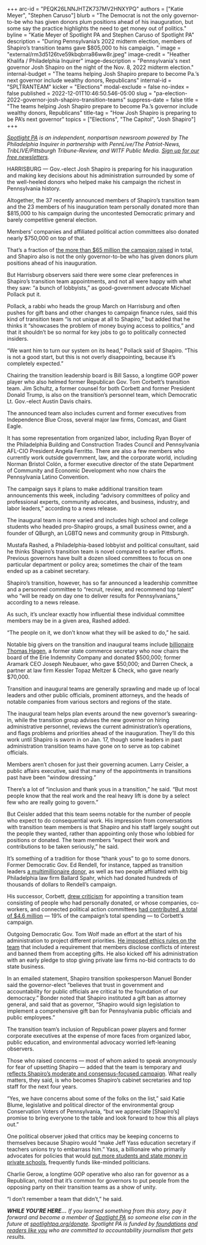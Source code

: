 +++
arc-id = "PEQK26LNNJHTZK737MV2HNXYPQ"
authors = ["Katie Meyer", "Stephen Caruso"]
blurb = "The Democrat is not the only governor-to-be who has given donors plum positions ahead of his inauguration, but some say the practice highlights the need to get money out of politics."
byline = "Katie Meyer of Spotlight PA and Stephen Caruso of Spotlight PA"
description = "During Pennsylvania’s 2022 midterm election, members of Shapiro’s transition teams gave $805,000 to his campaign. "
image = "external/rm3d5126tve59kbqbrra86ww8r.jpeg"
image-credit = "Heather Khalifa / Philadelphia Inquirer"
image-description = "Pennsylvania's next governor Josh Shapiro on the night of the Nov. 8, 2022 midterm election."
internal-budget = "The teams helping Josh Shapiro prepare to become Pa.’s next governor include wealthy donors, Republicans"
internal-id = "SPLTRANTEAM"
kicker = "Elections"
modal-exclude = false
no-index = false
published = 2022-12-01T10:46:50.546-05:00
slug = "pa-election-2022-governor-josh-shapiro-transition-teams"
suppress-date = false
title = "The teams helping Josh Shapiro prepare to become Pa.’s governor include wealthy donors, Republicans"
title-tag = "How Josh Shapiro is preparing to be PA’s next governor"
topics = ["Elections", "The Capitol", "Josh Shapiro"]
+++

<a href="https://www.spotlightpa.org/"><i>Spotlight PA</i></a><i> is an independent, nonpartisan newsroom powered by The Philadelphia Inquirer in partnership with PennLive/The Patriot-News, TribLIVE/Pittsburgh Tribune-Review, and WITF Public Media. </i><a href="https://www.spotlightpa.org/newsletters"><i>Sign up for our free newsletters</i></a><i>.</i>

HARRISBURG — Gov.-elect Josh Shapiro is preparing for his inauguration and making key decisions about his administration surrounded by some of the well-heeled donors who helped make his campaign the richest in Pennsylvania history.

Altogether, the 37 recently announced members of Shapiro’s transition team and the 23 members of his inauguration team personally donated more than $815,000 to his campaign during the uncontested Democratic primary and barely competitive general election.

Members’ companies and affiliated political action committees also donated nearly $750,000 on top of that.

<script src="https://www.spotlightpa.org/embed.js" async></script><div data-spl-embed-version="1" data-spl-src="https://www.spotlightpa.org/embeds/newsletter/"></div>


That’s a fraction of <a href="https://www.campaignfinanceonline.pa.gov/Pages/CFAnnualTotals.aspx?Filer=20160016">the more than $65 million the campaign raised</a> in total, and Shapiro also is not the only governor-to-be who has given donors plum positions ahead of his inauguration.

But Harrisburg observers said there were some clear preferences in Shapiro’s transition team appointments, and not all were happy with what they saw: “a bunch of lobbyists,” as good-government advocate Michael Pollack put it.

Pollack, a rabbi who heads the group March on Harrisburg and often pushes for gift bans and other changes to campaign finance rules, said this kind of transition team “is not unique at all to Shapiro,” but added that he thinks it “showcases the problem of money buying access to politics,” and that it shouldn’t be so normal for key jobs to go to politically connected insiders.

“We want him to turn our system on its head,” Pollack said of Shapiro. “This is not a good start, but this is not overly disappointing, because it’s completely expected.”

Chairing the transition leadership board is Bill Sasso, a longtime GOP power player who also helmed former Republican Gov. Tom Corbett’s transition team. Jim Schultz, a former counsel for both Corbett and former President Donald Trump, is also on the transition’s personnel team, which Democratic Lt. Gov.-elect Austin Davis chairs.

The announced team also includes current and former executives from Independence Blue Cross, several major law firms, Comcast, and Giant Eagle.

It has some representation from organized labor, including Ryan Boyer of the Philadelphia Building and Construction Trades Council and Pennsylvania AFL-CIO President Angela Ferritto. There are also a few members who currently work outside government, law, and the corporate world, including Norman Bristol Colón, a former executive director of the state Department of Community and Economic Development who now chairs the Pennsylvania Latino Convention.

The campaign says it plans to make additional transition team announcements this week, including “advisory committees of policy and professional experts, community advocates, and business, industry, and labor leaders,” according to a news release.

The inaugural team is more varied and includes high school and college students who headed pro-Shapiro groups, a small business owner, and a founder of QBurgh, an LGBTQ news and community group in Pittsburgh.

Mustafa Rashed, a Philadelphia-based lobbyist and political consultant, said he thinks Shapiro’s transition team is novel compared to earlier efforts. Previous governors have built a dozen siloed committees to focus on one particular department or policy area; sometimes the chair of the team ended up as a cabinet secretary.

Shapiro’s transition, however, has so far announced a leadership committee and a personnel committee to “recruit, review, and recommend top talent” who “will be ready on day one to deliver results for Pennsylvanians,” according to a news release.

As such, it’s unclear exactly how influential these individual committee members may be in a given area, Rashed added.

“The people on it, we don’t know what they will be asked to do,” he said.

Notable big givers on the transition and inaugural teams include <a href="https://www.forbes.com/profile/thomas-hagen/?sh=76a0433225ca">billionaire Thomas Hagen</a>, a former state commerce secretary who now chairs the board of the Erie Indemnity Company and donated $500,000; former Aramark CEO Joseph Neubauer, who gave $50,000; and Darren Check, a partner at law firm Kessler Topaz Meltzer &amp; Check, who gave nearly $70,000.

Transition and inaugural teams are generally sprawling and made up of local leaders and other public officials, prominent attorneys, and the heads of notable companies from various sectors and regions of the state.

The inaugural team helps plan events around the new governor’s swearing-in, while the transition group advises the new governor on hiring administrative personnel, reviews the current administration’s operations, and flags problems and priorities ahead of the inauguration. They’ll do this work until Shapiro is sworn in on Jan. 17, though some leaders in past administration transition teams have gone on to serve as top cabinet officials.

Members aren’t chosen for just their governing acumen. Larry Ceisler, a public affairs executive, said that many of the appointments in transitions past have been “window dressing.”

There’s a lot of “inclusion and thank yous in a transition,” he said. “But most people know that the real work and the real heavy lift is done by a select few who are really going to govern.”

But Ceisler added that this team seems notable for the number of people who expect to do consequential work. His impression from conversations with transition team members is that Shapiro and his staff largely sought out the people they wanted, rather than appointing only those who lobbied for positions or donated. The team members “expect their work and contributions to be taken seriously,” he said.

It’s something of a tradition for those “thank yous” to go to some donors. Former Democratic Gov. Ed Rendell, for instance, tapped as transition leaders <a href="https://archive.triblive.com/news/rendell-taps-fox-chapel-donor-for-transition-team/">a multimillionaire donor</a>, as well as two people affiliated with big Philadelphia law firm Ballard Spahr, which had donated hundreds of thousands of dollars to Rendell’s campaign.

His successor, Corbett, <a href="https://www.inquirer.com/philly/blogs/our-money/Corbett_donors_score_spots_on_transition_team.html">drew criticism</a> for appointing a transition team consisting of people who had personally donated, or whose companies, co-workers, and connected political action committees <a href="https://old.post-gazette.com/pg/10353/1111963-454.stm">had contributed, a total of $4.6 million</a> — 19% of the campaign’s total spending — to Corbett’s campaign.

Outgoing Democratic Gov. Tom Wolf made an effort at the start of his administration to project different priorities. <a href="https://www.inquirer.com/philly/news/local/20141113_Sending_signals__Wolf_bans_gifts__limits_no-bid_legal_work.html">He imposed ethics rules on the team</a> that included a requirement that members disclose conflicts of interest and banned them from accepting gifts. He also kicked off his administration with an early pledge to stop giving private law firms no-bid contracts to do state business.

In an emailed statement, Shapiro transition spokesperson Manuel Bonder said the governor-elect “believes that trust in government and accountability for public officials are critical to the foundation of our democracy.” Bonder noted that Shapiro instituted a gift ban as attorney general, and said that as governor, “Shapiro would sign legislation to implement a comprehensive gift ban for Pennsylvania public officials and public employees.”

The transition team’s inclusion of Republican power players and former corporate executives at the expense of more faces from organized labor, public education, and environmental advocacy worried left-leaning observers.

<script src="https://www.spotlightpa.org/embed.js" async></script><div data-spl-embed-version="1" data-spl-src="https://www.spotlightpa.org/embeds/donate/?cta_text=YES%2C%20I%20want%20to%20contribute&eyebrow_text=support%20spotlight%20pa&teaser_text=The%20future%20of%20Spotlight%20PA%20depends%20on%20your%20support.%20Make%20a%20tax-deductible%20gift%20now%20to%20ensure%20this%20vital%20journalism%20can%20continue%20in%202023.%20As%20a%20special%20bonus%2C%20%3Cb%3Eall%20gifts%20will%20be%20TRIPLED%20through%20Dec.%203.%20"></div>


Those who raised concerns — most of whom asked to speak anonymously for fear of upsetting Shapiro — added that the team is temporary and <a href="https://www.spotlightpa.org/news/2022/11/pa-election-2022-results-josh-shapiro-governor-analysis/">reflects Shapiro’s moderate and consensus-focused campaign</a>. What really matters, they said, is who becomes Shapiro’s cabinet secretaries and top staff for the next four years.

“Yes, we have concerns about some of the folks on the list,” said Katie Blume, legislative and political director of the environmental group Conservation Voters of Pennsylvania, “but we appreciate [Shapiro’s] promise to bring everyone to the table and look forward to how this all plays out.”

One political observer joked that critics may be keeping concerns to themselves because Shapiro would “make Jeff Yass education secretary if teachers unions try to embarrass him.” Yass, a billionaire who primarily advocates for policies that would <a href="https://www.spotlightpa.org/news/2022/05/pa-primary-2022-billionaire-donations-jeff-yass/">put more students and state money in private schools</a>, frequently funds like-minded politicians.

Charlie Gerow, a longtime GOP operative who also ran for governor as a Republican, noted that it’s common for governors to put people from the opposing party on their transition teams as a show of unity.

“I don’t remember a team that didn’t,” he said.

<i><b>WHILE YOU’RE HERE...</b></i><i> If you learned something from this story, pay it forward and become a member of </i><a href="https://www.spotlightpa.org/"><i>Spotlight PA</i></a><i> so someone else can in the future at </i><a href="http://spotlightpa.org/donate"><i>spotlightpa.org/donate</i></a><i>. Spotlight PA is funded by</i><a href="https://www.spotlightpa.org/support"><i> foundations</i></a><i> </i><a href="https://www.spotlightpa.org/support"><i>and readers like you</i></a><i> who are committed to accountability journalism that gets results.</i>
